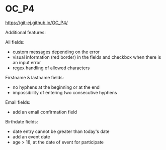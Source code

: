# OC_P4
https://git-ej.github.io/OC_P4/

Additional features:

All fields:
- custom messages depending on the error
- visual information (red border) in the fields and checkbox when there is an input error
- regex handling of allowed characters

Firstname & lastname fields:
- no hyphens at the beginning or at the end 
- impossibility of entering two consecutive hyphens 

Email fields:
- add an email confirmation field

Birthdate fields:
- date entry cannot be greater than today's date
- add an event date
- age > 18, at the date of event for participate
